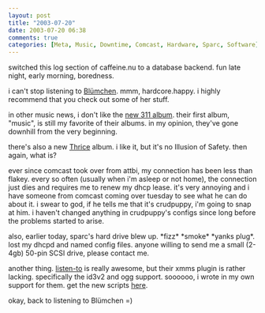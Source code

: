 ```yaml
---
layout: post
title: "2003-07-20"
date: 2003-07-20 06:38
comments: true
categories: [Meta, Music, Downtime, Comcast, Hardware, Sparc, Software]
---
```

switched this log section of caffeine.nu to a database backend.  fun late night, early morning, boredness.

i can't stop listening to [Bl&uuml;mchen](http://www.danceartistinfo.com/blumchen.htm).  mmm, hardcore.happy.  i highly recommend that you check out some of her stuff.

in other music news, i don't like the [new 311 album](http://www.311.com/html/evolver.html).  their first album, "music", is still my favorite of their albums.  in my opinion, they've gone downhill from the very beginning.

there's also a new [Thrice](http://www.thrice.net) album.  i like it, but it's no Illusion of Safety.  then again, what is?

ever since comcast took over from attbi, my connection has been less than flakey.  every so often (usually when i'm asleep or not home), the connection just dies and requires me to renew my dhcp lease.  it's very annoying and i have someone from comcast coming over tuesday to see what he can do about it.  i swear to god, if he tells me that it's crudpuppy, i'm going to snap at him.  i haven't changed anything in crudpuppy's configs since long before the problems started to arise.

also, earlier today, sparc's hard drive blew up.  \*fizz\* \*smoke\* \*yanks plug\*.  lost my dhcpd and named config files.  anyone willing to send me a small (2-4gb) 50-pin SCSI drive, please contact me.

another thing.  [listen-to](http://www.listen-to.com) is really awesome, but their xmms plugin is rather lacking.  specifically the id3v2 and ogg support.  soooooo, i wrote in my own support for them.  get the new scripts [here](http://caffeine.nu/~genetik/genetik-listento-xmms.tgz).

okay, back to listening to Bl&uuml;mchen =)
